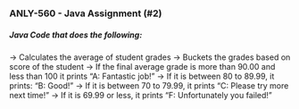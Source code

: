 ### ANLY-560 - Java Assignment (#2)

##### Java Code that does the following:

-> Calculates the average of student grades
-> Buckets the grades based on score of the student
    -> If the final average grade is more than 90.00 and less than 100 it prints “A: Fantastic job!”
    -> If it is between 80 to 89.99, it prints: “B: Good!”
    -> If it is between 70 to 79.99, it prints “C: Please try more next time!”
    -> If it is 69.99 or less, it prints “F: Unfortunately you failed!”
